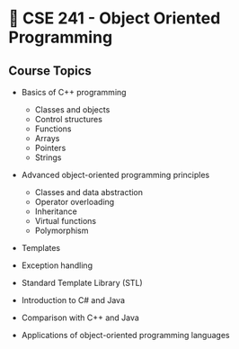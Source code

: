# 🧬 CSE 241 - Object Oriented Programming

## Course Topics

- Basics of C++ programming
  - Classes and objects
  - Control structures
  - Functions
  - Arrays
  - Pointers
  - Strings

- Advanced object-oriented programming principles
  - Classes and data abstraction
  - Operator overloading
  - Inheritance
  - Virtual functions
  - Polymorphism

- Templates
- Exception handling
- Standard Template Library (STL)
- Introduction to C# and Java
- Comparison with C++ and Java
- Applications of object-oriented programming languages
